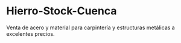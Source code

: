 # Hierro-Stock-Cuenca
Venta de acero y material para carpintería y estructuras metálicas a excelentes precios.
